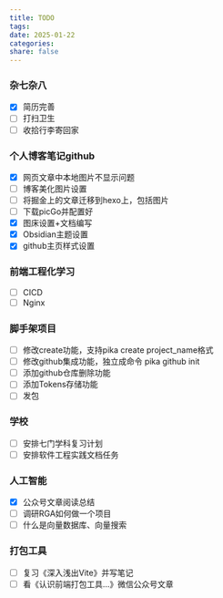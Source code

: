 ```yaml
---
title: TODO
tags: 
date: 2025-01-22
categories: 
share: false
---
```

### 杂七杂八
- [x] 简历完善
- [ ] 打扫卫生
- [ ] 收拾行李寄回家
### 个人博客笔记github

- [x] 网页文章中本地图片不显示问题
- [ ] 博客美化图片设置
- [ ] 将掘金上的文章迁移到hexo上，包括图片
- [ ] 下载picGo并配置好
- [x] 图床设置+文档编写
- [x] Obsidian主题设置
- [x] github主页样式设置

### 前端工程化学习
- [ ] CICD
- [ ] Nginx
### 脚手架项目

- [ ] 修改create功能，支持pika create project_name格式
- [ ] 修改github集成功能，独立成命令 pika github init
- [ ] 添加github仓库删除功能
- [ ] 添加Tokens存储功能
- [ ] 发包
### 学校
- [ ] 安排七门学科复习计划
- [ ] 安排软件工程实践文档任务

### 人工智能
- [x] 公众号文章阅读总结
- [ ] 调研RGA如何做一个项目
- [ ] 什么是向量数据库、向量搜索

### 打包工具
- [ ] 复习《深入浅出Vite》并写笔记
- [ ] 看《认识前端打包工具...》微信公众号文章